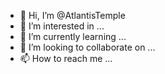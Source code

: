 - 👋 Hi, I’m @AtlantisTemple
- 👀 I’m interested in ...
- 🌱 I’m currently learning ...
- 💞️ I’m looking to collaborate on ...
- 📫 How to reach me ...

<!---
AtlantisTemple/AtlantisTemple is a ✨ special ✨ repository because its `README.md` (this file) appears on your GitHub profile.
You can click the Preview link to take a look at your changes.
--->
